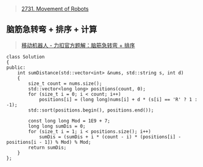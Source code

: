 > [2731. Movement of Robots](https://leetcode.cn/problems/movement-of-robots/)

## 脑筋急转弯 + 排序 + 计算
> [移动机器人 - 力扣官方题解：脑筋急转弯 + 排序](https://leetcode.cn/problems/movement-of-robots/solutions/2470646/yi-dong-ji-qi-ren-by-leetcode-solution-tm4n/)
```
class Solution
{
public:
	int sumDistance(std::vector<int> &nums, std::string s, int d)
	{
		size_t count = nums.size();
		std::vector<long long> positions(count, 0);
		for (size_t i = 0; i < count; i++)
			positions[i] = (long long)nums[i] + d * (s[i] == 'R' ? 1 : -1);
		std::sort(positions.begin(), positions.end());

		const long long Mod = 1E9 + 7;
		long long sumDis = 0;
		for (size_t i = 1; i < positions.size(); i++)
			sumDis = (sumDis + i * (count - i) * (positions[i] - positions[i - 1]) % Mod) % Mod;
		return sumDis;
	}
};
```